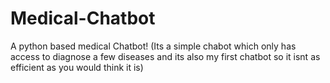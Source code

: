 # Medical-Chatbot
A python based medical Chatbot! (Its a simple chabot which only has access to diagnose a few diseases and its also my first chatbot so it isnt as efficient as you would think it is)
